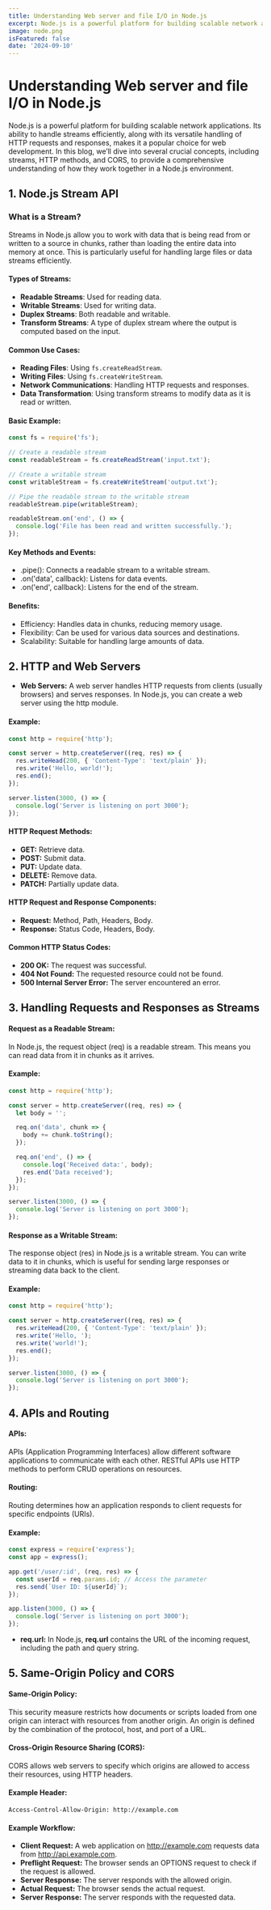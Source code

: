 ```yaml
---
title: Understanding Web server and file I/O in Node.js 
excerpt: Node.js is a powerful platform for building scalable network applications. Its ability to handle streams efficiently, along with its versatile handling of HTTP requests and responses, makes it a popular choice for web development.
image: node.png
isFeatured: false
date: '2024-09-10'
---
```


# Understanding Web server and file I/O in Node.js 

Node.js is a powerful platform for building scalable network applications. Its ability to handle streams efficiently, along with its versatile handling of HTTP requests and responses, makes it a popular choice for web development. In this blog, we’ll dive into several crucial concepts, including streams, HTTP methods, and CORS, to provide a comprehensive understanding of how they work together in a Node.js environment.

## 1. Node.js Stream API

### What is a Stream?

Streams in Node.js allow you to work with data that is being read from or written to a source in chunks, rather than loading the entire data into memory at once. This is particularly useful for handling large files or data streams efficiently.

#### Types of Streams:
- **Readable Streams**: Used for reading data.
- **Writable Streams**: Used for writing data.
- **Duplex Streams**: Both readable and writable.
- **Transform Streams**: A type of duplex stream where the output is computed based on the input.

#### Common Use Cases:
- **Reading Files**: Using `fs.createReadStream`.
- **Writing Files**: Using `fs.createWriteStream`.
- **Network Communications**: Handling HTTP requests and responses.
- **Data Transformation**: Using transform streams to modify data as it is read or written.

#### Basic Example:
```javascript
const fs = require('fs');

// Create a readable stream
const readableStream = fs.createReadStream('input.txt');

// Create a writable stream
const writableStream = fs.createWriteStream('output.txt');

// Pipe the readable stream to the writable stream
readableStream.pipe(writableStream);

readableStream.on('end', () => {
  console.log('File has been read and written successfully.');
});
```
#### Key Methods and Events:
- .pipe(): Connects a readable stream to a writable stream.
- .on('data', callback): Listens for data events.
- .on('end', callback): Listens for the end of the stream.

#### Benefits:
- Efficiency: Handles data in chunks, reducing memory usage.
- Flexibility: Can be used for various data sources and destinations.
- Scalability: Suitable for handling large amounts of data.

## 2. HTTP and Web Servers
- **Web Servers:**
A web server handles HTTP requests from clients (usually browsers) and serves responses. In Node.js, you can create a web server using the http module.

#### Example:
```js
const http = require('http');

const server = http.createServer((req, res) => {
  res.writeHead(200, { 'Content-Type': 'text/plain' });
  res.write('Hello, world!');
  res.end();
});

server.listen(3000, () => {
  console.log('Server is listening on port 3000');
});
```
#### HTTP Request Methods:
- **GET:** Retrieve data.
- **POST:** Submit data.
- **PUT:** Update data.
- **DELETE:** Remove data.
- **PATCH:** Partially update data.

#### HTTP Request and Response Components:
- **Request:** Method, Path, Headers, Body.
- **Response:** Status Code, Headers, Body.

#### Common HTTP Status Codes:
- **200 OK:** The request was successful.
- **404 Not Found:** The requested resource could not be found.
- **500 Internal Server Error:** The server encountered an error.

## 3. Handling Requests and Responses as Streams
#### Request as a Readable Stream:
In Node.js, the request object (req) is a readable stream. This means you can read data from it in chunks as it arrives.

#### Example:
```js
const http = require('http');

const server = http.createServer((req, res) => {
  let body = '';

  req.on('data', chunk => {
    body += chunk.toString();
  });

  req.on('end', () => {
    console.log('Received data:', body);
    res.end('Data received');
  });
});

server.listen(3000, () => {
  console.log('Server is listening on port 3000');
});
```
#### Response as a Writable Stream:
The response object (res) in Node.js is a writable stream. You can write data to it in chunks, which is useful for sending large responses or streaming data back to the client.

#### Example:
```js 
const http = require('http');

const server = http.createServer((req, res) => {
  res.writeHead(200, { 'Content-Type': 'text/plain' });
  res.write('Hello, ');
  res.write('world!');
  res.end();
});

server.listen(3000, () => {
  console.log('Server is listening on port 3000');
});
```
## 4. APIs and Routing
#### APIs:
APIs (Application Programming Interfaces) allow different software applications to communicate with each other. RESTful APIs use HTTP methods to perform CRUD operations on resources.

#### Routing:
Routing determines how an application responds to client requests for specific endpoints (URIs).

#### Example:
```js
const express = require('express');
const app = express();

app.get('/user/:id', (req, res) => {
  const userId = req.params.id; // Access the parameter
  res.send(`User ID: ${userId}`);
});

app.listen(3000, () => {
  console.log('Server is listening on port 3000');
});
```
- **req.url:**
In Node.js, **req.url** contains the URL of the incoming request, including the path and query string.

## 5. Same-Origin Policy and CORS
#### Same-Origin Policy:
This security measure restricts how documents or scripts loaded from one origin can interact with resources from another origin. An origin is defined by the combination of the protocol, host, and port of a URL.

#### Cross-Origin Resource Sharing (CORS):
CORS allows web servers to specify which origins are allowed to access their resources, using HTTP headers.

#### Example Header:
```
Access-Control-Allow-Origin: http://example.com
```
#### Example Workflow:
- **Client Request:** A web application on http://example.com requests data from http://api.example.com.
- **Preflight Request:** The browser sends an OPTIONS request to check if the request is allowed.
- **Server Response:** The server responds with the allowed origin.
- **Actual Request:** The browser sends the actual request.
- **Server Response:** The server responds with the requested data.


